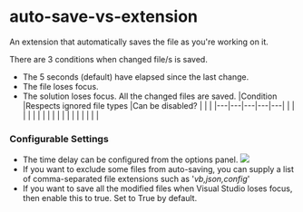 # auto-save-vs-extension
An extension that automatically saves the file as you're working on it.

There are 3 conditions when changed file/s is saved.
- The 5 seconds (default) have elapsed since the last change.
- The file loses focus.
- The solution loses focus. All the changed files are saved.
|Condition   |Respects ignored file types   |Can be disabled?   |   |   |
|---|---|---|---|---|
|   |   |   |   |   |
|   |   |   |   |   |
|   |   |   |   |   |

### Configurable Settings
* The time delay can be configured from the options panel. <img src="https://github.com/hrai/auto-save-vs-extension/blob/master/options.png">
* If you want to exclude some files from auto-saving, you can supply a list of comma-separated file extensions such as '*vb,json,config*'
* If you want to save all the modified files when Visual Studio loses focus, then enable this to true. Set to True by default.
